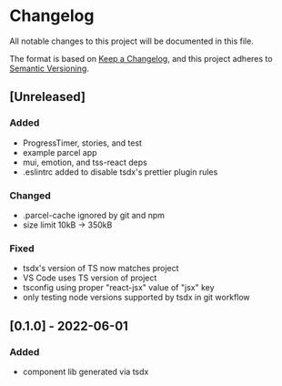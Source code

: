 # Changelog
All notable changes to this project will be documented in this file.

The format is based on [Keep a Changelog](https://keepachangelog.com/en/1.0.0/),
and this project adheres to [Semantic Versioning](https://semver.org/spec/v2.0.0.html).

## [Unreleased]
### Added
- ProgressTimer, stories, and test
- example parcel app
- mui, emotion, and tss-react deps
- .eslintrc added to disable tsdx's prettier plugin rules

### Changed
- .parcel-cache ignored by git and npm
- size limit 10kB -> 350kB

### Fixed
- tsdx's version of TS now matches project
- VS Code uses TS version of project
- tsconfig using proper "react-jsx" value of "jsx" key
- only testing node versions supported by tsdx in git workflow

## [0.1.0] - 2022-06-01
### Added
- component lib generated via tsdx
